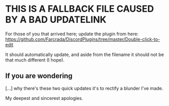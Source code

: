 # THIS IS A FALLBACK FILE CAUSED BY A BAD UPDATELINK
For those of you that arrived here; update the plugin from here: https://github.com/Farcrada/DiscordPlugins/tree/master/Double-click-to-edit

It should automatically update, and aside from the filename it should not be that much different (I hope).

## If you are wondering
[...] why there's these two quick updates it's to rectify a blunder I've made.

My deepest and sincerest apologies.
